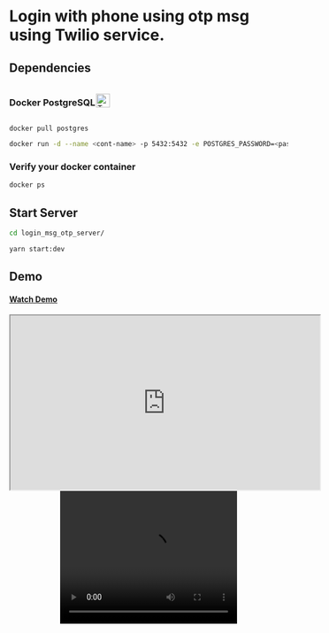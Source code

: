 
# Login with phone using otp msg using Twilio service.

## Dependencies
<div style="display:flex; align-items:center;">
    <h3>Docker PostgreSQL</h2>
    <img src="https://static-00.iconduck.com/assets.00/postgresql-icon-1987x2048-v2fkmdaw.png" alt="Texto alternativo" width="25" style="margin-left: 2px;">
</div>

```
docker pull postgres
```
```bash
docker run -d --name <cont-name> -p 5432:5432 -e POSTGRES_PASSWORD=<password> postgres
```

### Verify your docker container
```bash
docker ps
```

## Start Server
```bash
cd login_msg_otp_server/
```

```bash
yarn start:dev
```
## Demo
#### [Watch Demo](https://www.youtube.com/shorts/hGB-URFCB3E)

<iframe width="560" height="315" src="https://www.youtube.com/embed/hGB-URFCB3E" frameborder="1" allowfullscreen></iframe>


<div style="text-align:center;">
    <video width="320" height="240" controls>
        <source src="https://www.youtube.com/shorts/hGB-URFCB3E" type="video/mp4">
        Your browser does not support the video tag.
    </video>
</div>